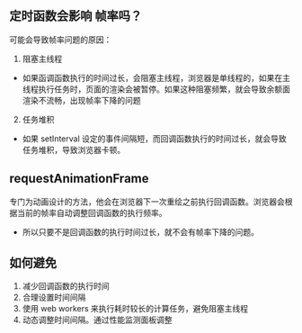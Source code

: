 ## 定时函数会影响 帧率吗？

可能会导致帧率问题的原因：

1. 阻塞主线程

- 如果函调函数执行的时间过长，会阻塞主线程，浏览器是单线程的，如果在主线程执行任务时，页面的渲染会被暂停。如果这种阻塞频繁，就会导致余额面渲染不流畅，出现帧率下降的问题

2. 任务堆积

- 如果 setInterval 设定的事件间隔短，而回调函数执行的时间过长，就会导致任务堆积，导致浏览器卡顿。

## requestAnimationFrame

专门为动画设计的方法，他会在浏览器下一次重绘之前执行回调函数。浏览器会根据当前的帧率自动调整回调函数的执行频率。

- 所以只要不是回调函数的执行时间过长，就不会有帧率下降的问题。

## 如何避免

1. 减少回调函数的执行时间
2. 合理设置时间间隔
3. 使用 web workers 来执行耗时较长的计算任务，避免阻塞主线程
4. 动态调整时间间隔。通过性能监测面板调整

